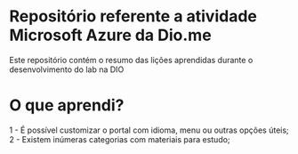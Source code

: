 # Repositório referente a atividade Microsoft Azure da Dio.me
Este repositório contém o resumo das lições aprendidas durante o desenvolvimento do lab na DIO

# O que aprendi?
1 - É possível customizar o portal com idioma, menu ou outras opções úteis;
2 - Existem inúmeras categorias com materiais para estudo;

